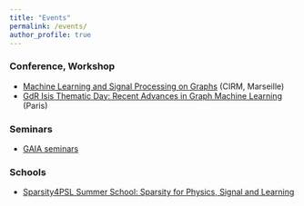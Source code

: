 ```yaml
---
title: "Events"
permalink: /events/
author_profile: true
---
```


### Conference, Workshop

- [Machine Learning and Signal Processing on Graphs](https://conferences.cirm-math.fr/2588.html) (CIRM, Marseille)
- [GdR Isis Thematic Day: Recent Advances in Graph Machine Learning](/gml2022/) (Paris)

### Seminars

- [GAIA seminars](https://gaia.gricad-pages.univ-grenoble-alpes.fr/seminar/)

### Schools

- [Sparsity4PSL Summer School: Sparsity for Physics, Signal and Learning](https://sparsity4psl.github.io)
